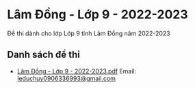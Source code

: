 # Lâm Đồng - Lớp 9 - 2022-2023

Đề thi dành cho lớp Lớp 9 tỉnh Lâm Đồng năm 2022-2023

## Danh sách đề thi

- [Lâm Đồng - Lớp 9 - 2022-2023.pdf](Lâm%20Đồng%20-%20Lớp%209%20-%202022-2023.pdf)
Email: leduchuy0906336993@gmail.com

